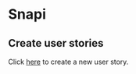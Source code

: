 # Snapi

## Create user stories

Click [here](https://github.com/snaphunters/snapi/issues/new?assignees=&labels=user+story&template=user-story.md&title=) to create a new user story.
